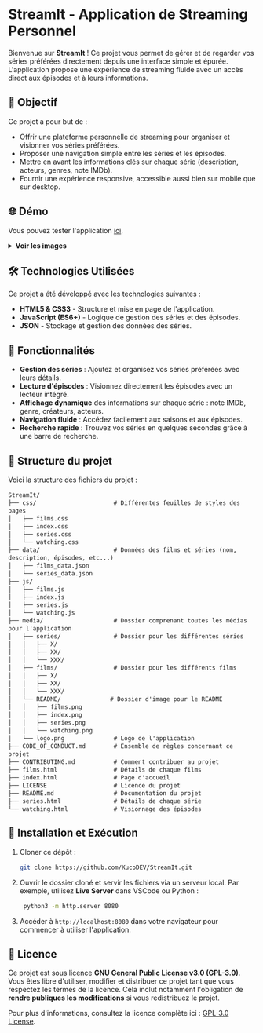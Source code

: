 # StreamIt - Application de Streaming Personnel

Bienvenue sur **StreamIt** ! Ce projet vous permet de gérer et de regarder vos séries préférées directement depuis une interface simple et épurée. L'application propose une expérience de streaming fluide avec un accès direct aux épisodes et à leurs informations.

## 🎯 Objectif

Ce projet a pour but de :

- Offrir une plateforme personnelle de streaming pour organiser et visionner vos séries préférées.
- Proposer une navigation simple entre les séries et les épisodes.
- Mettre en avant les informations clés sur chaque série (description, acteurs, genres, note IMDb).
- Fournir une expérience responsive, accessible aussi bien sur mobile que sur desktop.

## 🌐 Démo

Vous pouvez tester l'application [ici](https://www.matheo-pichotmoise.fr/StreamIt).


<details>
<summary><strong>Voir les images</strong></summary>

## Page d'accueil
<img src="media/README/index.png" alt="Page d'accueil" />

## Page des séries
<img src="media/README/series.png" alt="Page des séries" />

## Page des films
<img src="media/README/films.png" alt="Page des films" />

## Page de stream
<img src="media/README/watching.png" alt="Page de stream" />
</details>

## 🛠 Technologies Utilisées

Ce projet a été développé avec les technologies suivantes :

- **HTML5 & CSS3** - Structure et mise en page de l'application.
- **JavaScript (ES6+)** - Logique de gestion des séries et des épisodes.
- **JSON** - Stockage et gestion des données des séries.

## 📌 Fonctionnalités

- **Gestion des séries** : Ajoutez et organisez vos séries préférées avec leurs détails.
- **Lecture d'épisodes** : Visionnez directement les épisodes avec un lecteur intégré.
- **Affichage dynamique** des informations sur chaque série : note IMDb, genre, créateurs, acteurs.
- **Navigation fluide** : Accédez facilement aux saisons et aux épisodes.
- **Recherche rapide** : Trouvez vos séries en quelques secondes grâce à une barre de recherche.

## 📂 Structure du projet

Voici la structure des fichiers du projet :

```
StreamIt/
├── css/                      # Différentes feuilles de styles des pages
│   ├── films.css
│   ├── index.css
│   ├── series.css
│   └── watching.css
├── data/                     # Données des films et séries (nom, description, épisodes, etc...)
│   ├── films_data.json
│   └── series_data.json
├── js/
│   ├── films.js
│   ├── index.js
│   ├── series.js
│   └── watching.js
├── media/                    # Dossier comprenant toutes les médias pour l'application
│   ├── series/               # Dossier pour les différentes séries
│   │   ├── X/
│   │   ├── XX/
│   │   └── XXX/
│   ├── films/                # Dossier pour les différents films
│   │   ├── X/
│   │   ├── XX/
│   │   └── XXX/
│   └── README/              # Dossier d'image pour le README
│   │   ├── films.png
│   │   ├── index.png
│   │   ├── series.png
│   │   └── watching.png
│   └── logo.png              # Logo de l'application
├── CODE_OF_CONDUCT.md        # Ensemble de règles concernant ce projet
├── CONTRIBUTING.md           # Comment contribuer au projet
├── films.html                # Détails de chaque films
├── index.html                # Page d'accueil
├── LICENSE                   # Licence du projet
├── README.md                 # Documentation du projet
├── series.html               # Détails de chaque série
└── watching.html             # Visionnage des épisodes
````

## 🚀 Installation et Exécution

1. Cloner ce dépôt :
   ```bash
   git clone https://github.com/KucoDEV/StreamIt.git
    ```

2. Ouvrir le dossier cloné et servir les fichiers via un serveur local. Par exemple, utilisez **Live Server** dans VSCode ou Python :
   ```bash
    python3 -m http.server 8080
    ```

3. Accéder à `http://localhost:8080` dans votre navigateur pour commencer à utiliser l'application.

## 📜 Licence

Ce projet est sous licence **GNU General Public License v3.0 (GPL-3.0)**.
Vous êtes libre d'utiliser, modifier et distribuer ce projet tant que vous respectez les termes de la licence.
Cela inclut notamment l'obligation de **rendre publiques les modifications** si vous redistribuez le projet.

Pour plus d'informations, consultez la licence complète ici : [GPL-3.0 License](https://www.gnu.org/licenses/gpl-3.0.html).